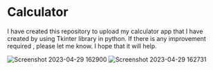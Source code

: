# Calculator
I have created this repository to upload my calculator app that I have created by using Tkinter library in python. If there is any improvement required , please let me know. I hope that it will help.




![Screenshot 2023-04-29 162900](https://user-images.githubusercontent.com/111361057/235299743-98610dc1-29a6-4be0-adfd-c76e1291954c.png)
![Screenshot 2023-04-29 162731](https://user-images.githubusercontent.com/111361057/235299750-7aaf2068-58ef-4918-b4c3-3104acd507df.png)
